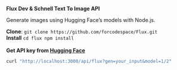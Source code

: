 **Flux Dev & Schnell Text To Image API**

Generate images using Hugging Face’s models with Node.js.

**Clone**:
    ```git clone https://github.com/forcodespace/Flux.git
    ```
    <br>
**Install**
    ```cd flux
    npm install
    ```
    <br>
    <br>
**Get API key from [Hugging Face](https://huggingface.co/settings/tokens)**
    
   ```bash
   curl "http://localhost:3000/api/flux?gen=your_input&model=1/2"
